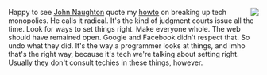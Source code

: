 <img src="http://scripting.com/images/2019/12/31/sayBlockchainAgain.png" border="0" align="right">Happy to see <a href="https://johnnaughton.substack.com/p/friday-9-october-2020">John Naughton</a> quote my <a href="http://scripting.com/2020/10/07/001200.html?title=breakingUpTechCompanies">howto</a> on breaking up tech monopolies. He calls it radical. It's the kind of judgment courts issue all the time. Look for ways to set things right.  Make everyone whole. The web should have remained open. Google and Facebook didn't respect that. So undo what they did. It's the way a programmer looks at things, and imho that's the right way, because it's tech we're talking about setting right. Usually they don't consult techies in these things, however. 
